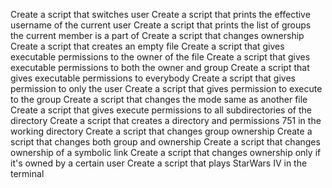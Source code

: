 Create a script that switches user
Create a script that prints the effective username of the current user
Create a script that prints the list of groups the current member is a part of
Create a script that changes ownership
Create a script that creates an empty file
Create a script that gives executable permissions to the owner of the file
Create a script that gives executable permissions to both the owner and group
Create a script that gives executable permissions to everybody
Create a script that gives permission to only the user
Create a script that gives permission to execute to the group
Create a script that changes the mode same as another file
Create a script that gives execute permissions to all subdirectories of the directory
Create a script that creates a directory and permissions 751 in the working directory
Create a script that changes group ownership
Create a script that changes both group and ownership
Create a script that changes ownership of a symbolic link
Create a script that changes ownership only if it's owned by a certain user
Create a script that plays StarWars IV in the terminal 
